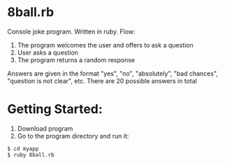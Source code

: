 # 8ball.rb
Console joke program. Written in ruby. Flow:

1. The program welcomes the user and offers to ask a question
2. User asks a question
3. The program returns a random response

Answers are given in the format "yes", "no", "absolutely", "bad chances", "question is not clear", etc. There are 20 possible answers in total

# Getting Started: 
1. Download program
2. Go to the program directory and run it:
```
$ cd myapp
$ ruby 8ball.rb
```
